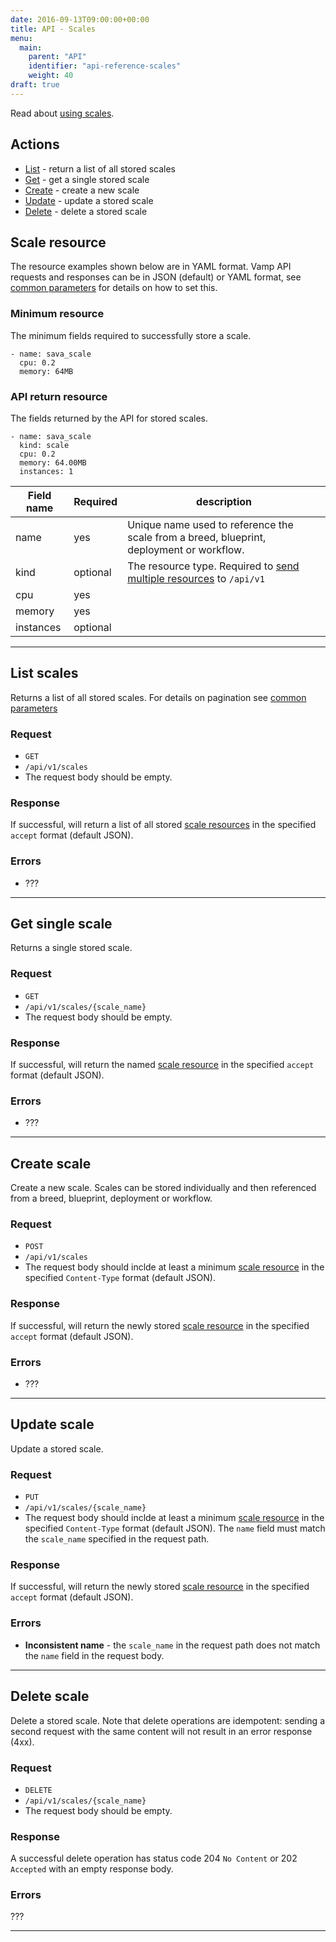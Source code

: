 ```yaml
---
date: 2016-09-13T09:00:00+00:00
title: API - Scales
menu:
  main:
    parent: "API"
    identifier: "api-reference-scales"
    weight: 40
draft: true
---
```

Read about [using scales](/documentation/using-vamp/blueprints/#scale).

## Actions
 
 * [List](/documentation/api/v9.9.9/api-scales/#list-scales) - return a list of all stored scales
 * [Get](/documentation/api/v9.9.9/api-scales/#get-single-scale) - get a single stored scale
 * [Create](/documentation/api/v9.9.9/api-scales/#create-scale) - create a new scale 
 * [Update](/documentation/api/v9.9.9/api-scales/#update-scale) - update a stored scale
 * [Delete](/documentation/api/v9.9.9/api-scales/#delete-scale) - delete a stored scale

## Scale resource

The resource examples shown below are in YAML format. Vamp API requests and responses can be in JSON (default) or YAML format, see [common parameters](/documentation/api/v9.9.9/api-common-parameters) for details on how to set this. 

### Minimum resource
The minimum fields required to successfully store a scale.

```
- name: sava_scale
  cpu: 0.2 
  memory: 64MB
```

### API return resource
The fields returned by the API for stored scales.

```
- name: sava_scale
  kind: scale
  cpu: 0.2
  memory: 64.00MB
  instances: 1
```

 Field name      | Required  | description          
 -----------------|----------|-------
 name | yes  | Unique name used to reference the scale from a breed, blueprint, deployment or workflow.
 kind |  optional  |   The resource type. Required to [send multiple resources](/documentation/api/v9.9.9/api-overview/#send-multiple-resources) to `/api/v1`
 cpu |  yes |   
 memory | yes  |  
 instances | optional  |  

------------------

## List scales

Returns a list of all stored scales. For details on pagination see [common parameters](/documentation/api/v9.9.9/api-common-parameters)

### Request
 * `GET`
 * `/api/v1/scales`
 * The request body should be empty.

### Response
If successful, will return a list of all stored [scale resources](/documentation/api/v9.9.9/api-scales/#scale-resource) in the specified `accept` format (default JSON).  

### Errors
* ???

------------------

## Get single scale

Returns a single stored scale.

### Request
 * `GET`
 * `/api/v1/scales/{scale_name}`
 * The request body should be empty.

### Response
If successful, will return the named [scale resource](/documentation/api/v9.9.9/api-scales/#scale-resource) in the specified `accept` format (default JSON).  

### Errors
* ???

------------------

## Create scale

Create a new scale. Scales can be stored individually and then referenced from a breed, blueprint, deployment or workflow.

### Request
 * `POST`
 * `/api/v1/scales`
 * The request body should inclde at least a minimum [scale resource](/documentation/api/v9.9.9/api-scales/#scale-resource) in the specified `Content-Type` format (default JSON).

### Response
If successful, will return the newly stored [scale resource](/documentation/api/v9.9.9/api-scales/#scale-resource) in the specified `accept` format (default JSON).  

### Errors
* ???

------------------

## Update scale

Update a stored scale.

### Request
 * `PUT`
 * `/api/v1/scales/{scale_name}`
 * The request body should inclde at least a minimum [scale resource](/documentation/api/v9.9.9/api-scales/#scale-resource) in the specified `Content-Type` format (default JSON). The `name` field must match the `scale_name` specified in the request path.

### Response
If successful, will return the newly stored [scale resource](/documentation/api/v9.9.9/api-scales/#scale-resource) in the specified `accept` format (default JSON).  

### Errors
* **Inconsistent name** - the `scale_name` in the request path does not match the `name` field in the request body.

------------------

## Delete scale

Delete a stored scale. Note that delete operations are idempotent: sending a second request with the same content will not result in an error response (4xx).

### Request
 * `DELETE`
 * `/api/v1/scales/{scale_name}`
 * The request body should be empty.

### Response
A successful delete operation has status code 204 `No Content` or 202 `Accepted` with an empty response body.

### Errors
???

------------------